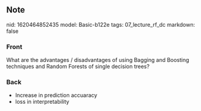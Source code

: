 ## Note
nid: 1620464852435
model: Basic-b122e
tags: 07_lecture_rf_dc
markdown: false

### Front
What are the advantages / disadvantages of using Bagging and Boosting techniques and Random Forests of single decision trees?

### Back
<div>
  <div>
    <ul>
      <li>Increase in prediction accuaracy
      <li>loss in interpretability
    </ul>
  </div>
</div>
